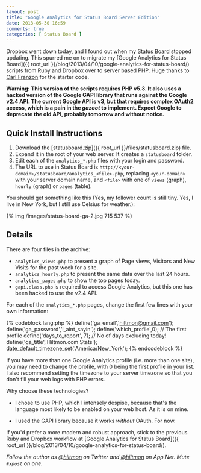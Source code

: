 ```yaml
---
layout: post
title: "Google Analytics for Status Board Server Edition"
date: 2013-05-30 16:59
comments: true
categories: [ Status Board ]
---
```


Dropbox went down today, and I found out when my [Status Board](https://itunes.apple.com/us/app/status-board/id449955536?mt=8&uo=4&at=10l894) stopped updating. This spurred me on to migrate my [Google Analytics for Status Board]({{ root_url }}/blog/2013/04/10/google-analytics-for-status-board/) scripts from Ruby and Dropbox over to server based PHP. <span class="light">Huge thanks to [Carl Franzon](http://www.carlfranzon.com/2013/04/google-analytics-panel-for-status-board/) for the starter code.</span>

**Warning: This version of the scripts requires PHP v5.3. It also uses a hacked version of the Google GAPI library that runs against the Google v2.4 API. The current Google API is v3, but that requires complex OAuth2 access, which is a pain in the *gazoot* to implement. <span class="light">Expect Google to deprecate the old API, probably tomorrow and without notice.</span>**

## Quick Install Instructions

1. Download the [statusboard.zip]({{ root_url }}/files/statusboard.zip) file.
2. Expand it in the root of your web server. It creates a `statusboard` folder.
3. Edit each of the `analytics_*.php` files with your login and password.
4. The URL to use in Status Board is `http://<your-domain>/statusboard/analytics_<file>.php`, replacing `<your-domain>` with your server domain name, and `<file>` with one of `views` (graph), `hourly` (graph) or `pages` (table).

You should get something like this <span class="light">(Yes, my follower count is still tiny. Yes, I live in New York, but I still use Celsius for weather.)</span>:

{% img /images/status-board-ga-2.jpg 715 537 %}

## Details

There are four files in the archive:

* `analytics_views.php` to present a graph of Page views, Visitors and New Visits for the past week for a site.
* `analytics_hourly.php` to present the same data over the last 24 hours.
* `analytics_pages.php` to show the top pages today.
* `gapi.class.php` is required to access Google Analytics, but this one has been hacked to use the v2.4 API.

For each of the `analytics_*.php` pages, change the first few lines with your own information:

{% codeblock lang:php %}
define('ga_email','hiltmon@gmail.com');
define('ga_password','i_aint_sayin');
define('which_profile',0); // The first profile
define('days_to_report', 7); // No of days excluding today!
define('ga_title','Hiltmon.com Stats');
date_default_timezone_set('America/New_York');
{% endcodeblock %}

If you have more than one Google Analytics profile (i.e. more than one site), you may need to change the profile, with 0 being the first profile in your list. I also recommend setting the timezone to your server timezone so that you don't fill your web logs with PHP errors.

Why choose these technologies?

* I chose to use PHP, <span class="light">which I intensely despise</span>, because that's the language most likely to be enabled on your web host. As it is on mine.

* I used the GAPI library because it works *without* OAuth. <span class="light">For now.</span>

If you'd prefer a more modern and robust approach, stick to the previous Ruby and Dropbox workflow at [Google Analytics for Status Board]({{ root_url }}/blog/2013/04/10/google-analytics-for-status-board/).

*Follow the author as [@hiltmon](http://twitter.com/hiltmon) on Twitter and [@hiltmon](http://alpha.app.net/hiltmon) on App.Net. Mute `#xpost` on one.*